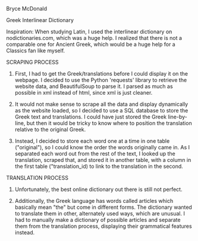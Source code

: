 Bryce McDonald

Greek Interlinear Dictionary

Inspiration: When studying Latin, I used the interlinear dictionary on nodictionaries.com, which was a huge help. I realized that there is not a comparable one for Ancient Greek, which would be a huge help for a Classics fan like myself.

SCRAPING PROCESS

1. First, I had to get the Greek/translations before I could display it on the webpage. I decided to use the Python 'requests' library to retrieve the website data, and BeautifulSoup to parse it. I parsed as much as possible in xml instead of html, since xml is just cleaner.

2. It would not make sense to scrape all the data and display dynamically as the website loaded, so I decided to use a SQL database to store the Greek text and translations. I could have just stored the Greek line-by-line, but then it would be tricky to know where to position the translation relative to the original Greek.

3. Instead, I decided to store each word one at a time in one table ("original"), so I could know the order the words originally came in. As I separated each word out from the rest of the text, I looked up the translation, scraped that, and stored it in another table, with a column in the first table ("translation_id) to link to the translation in the second.

TRANSLATION PROCESS

1. Unfortunately, the best online dictionary out there is still not perfect. 

3. Additionally, the Greek language has words called articles which basically mean "the" but come in different forms. The dictionary wanted to translate them in other, alternately used ways, which are unusual. I had to manually make a dictionary of possible articles and separate them from the translation process, displaying their grammatical features instead.
